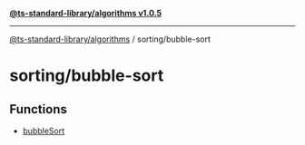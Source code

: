 [**@ts-standard-library/algorithms v1.0.5**](../../README.md)

***

[@ts-standard-library/algorithms](../../modules.md) / sorting/bubble-sort

# sorting/bubble-sort

## Functions

- [bubbleSort](functions/bubbleSort.md)
